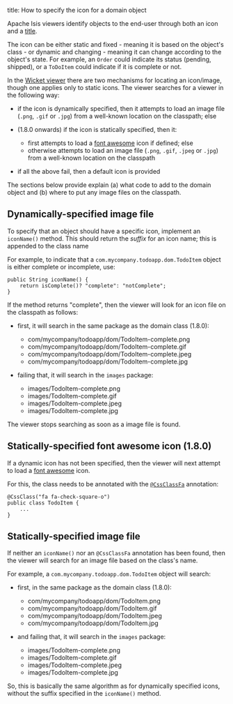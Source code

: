 title: How to specify the icon for a domain object

[//]: # (content copied to _user-guide_xxx)

Apache Isis viewers identify objects to the end-user through both an icon and a [title](./how-to-01-040-How-to-specify-a-title-for-a-domain-entity.html).

The icon can be either static and fixed - meaning it is based on the object's class - or dynamic and changing - meaning
it can change according to the object's state.  For example, an `Order` could indicate its status (pending, shipped), or a `ToDoItem` could indicate if it is complete or not.

In the [Wicket viewer](../components/viewers/wicket/about.html) there are two mechanisms for locating an icon/image, though one applies only to static icons.  The viewer searches for a viewer in the following way:

* if the icon is dynamically specified, then it attempts to load an image file (`.png`, `.gif` or `.jpg`) from a well-known location on the classpath; else

* (1.8.0 onwards) if the icon is statically specified, then it:

    * first attempts to load a [font awesome](http://fortawesome.github.io/Font-Awesome/) icon if defined; else
    * otherwise attempts to load an image file (`.png`, `.gif`, `.jpeg` or `.jpg`) from a well-known location on the classpath
    
* if all the above fail, then a default icon is provided

The sections below provide explain (a) what code to add to the domain object and (b) where to put any image files on the classpath.

## Dynamically-specified image file

To specify that an object should have a specific icon, implement  an `iconName()` method.  This should return the *suffix* for an icon name; this is appended to the class name

For example, to indicate that a `com.mycompany.todoapp.dom.TodoItem` object is either complete or incomplete, use:

    public String iconName() {
        return isComplete()? "complete": "notComplete";
    }

If the method returns "complete", then the viewer will look for an icon file on the classpath as follows:

* first, it will search in the same package as the domain class (1.8.0):

    * com/mycompany/todoapp/dom/TodoItem-complete.png
    * com/mycompany/todoapp/dom/TodoItem-complete.gif
    * com/mycompany/todoapp/dom/TodoItem-complete.jpeg
    * com/mycompany/todoapp/dom/TodoItem-complete.jpg
    
* failing that, it will search in the `images` package:

    * images/TodoItem-complete.png
    * images/TodoItem-complete.gif
    * images/TodoItem-complete.jpeg
    * images/TodoItem-complete.jpg

The viewer stops searching as soon as a image file is found.

## Statically-specified font awesome icon (1.8.0)

If a dynamic icon has not been specified, then the viewer will next attempt to load a [font awesome](http://fortawesome.github.io/Font-Awesome/) icon.

For this, the class needs to be annotated with the [`@CssClassFa`](../reference/recognized-annotations/CssClassFa-deprecated.html) annotation:

    @CssClass("fa fa-check-square-o")
    public class TodoItem { 
        ...
    }

## Statically-specified image file
  
If neither an `iconName()` nor an `@CssClassFa` annotation has been found, then the viewer will search for an image file based on the class's name.

For example, a `com.mycompany.todoapp.dom.TodoItem` object will search:

* first, in the same package as the domain class (1.8.0):

    * com/mycompany/todoapp/dom/TodoItem.png
    * com/mycompany/todoapp/dom/TodoItem.gif
    * com/mycompany/todoapp/dom/TodoItem.jpeg
    * com/mycompany/todoapp/dom/TodoItem.jpg
    
* and failing that, it will search in the `images` package:

    * images/TodoItem-complete.png
    * images/TodoItem-complete.gif
    * images/TodoItem-complete.jpeg
    * images/TodoItem-complete.jpg

So, this is basically the same algorithm as for dynamically specified icons, without the suffix specified in the `iconName()` method.